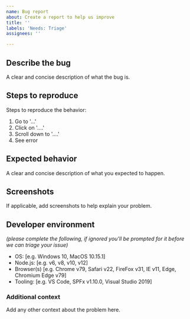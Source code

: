```yaml
---
name: Bug report
about: Create a report to help us improve
title: ''
labels: 'Needs: Triage'
assignees: ''

---
```


## Describe the bug
A clear and concise description of what the bug is.

## Steps to reproduce
Steps to reproduce the behavior:
1. Go to '...'
2. Click on '....'
3. Scroll down to '....'
4. See error

## Expected behavior
A clear and concise description of what you expected to happen.

## Screenshots
If applicable, add screenshots to help explain your problem.

## Developer environment
*(please complete the following, if ignored you'll be prompted for it before we can triage your issue)*
 - OS: [e.g. Windows 10, MacOS 10.15.1]
 - Node.js: [e.g. v6, v8, v10, v12]
 - Browser(s) [e.g. Chrome v79, Safari v22, FireFox v31, IE v11, Edge, Chromium Edge v79]
 - Tooling: [e.g. VS Code, SPFx v1.10.0, Visual Studio 2019] 

### Additional context
Add any other context about the problem here.
